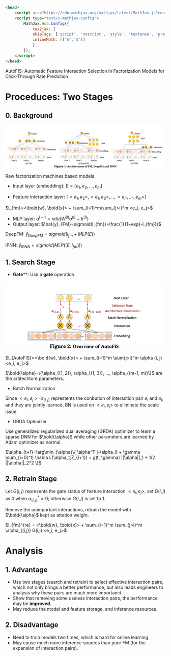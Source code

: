 ```html
<head>
    <script src="https://cdn.mathjax.org/mathjax/latest/MathJax.js?config=TeX-AMS-MML_HTMLorMML" type="text/javascript"></script>
    <script type="text/x-mathjax-config">
        MathJax.Hub.Config({
            tex2jax: {
            skipTags: ['script', 'noscript', 'style', 'textarea', 'pre'],
            inlineMath: [['$','$']]
            }
        });
    </script>
</head>
```

AutoFIS: Automatic Feature Interaction Selection in Factorization Models for Click-Through Rate Prediction



# Proceduces: Two Stages

## 0. Background

<img src='images/autofis_background.jpg'>



Raw factorization machines based models.

+ Input layer (embedding): $E = [e_1, e_2, ..., e_m]$

+ Feature interaction layer: $[<e_1, e_2>, <e_1, e_3>, ..., <e_{m-1}, e_m>]$

$l_{fm}=<\bold{w}, \bold{x}> + \sum_{i=1}^m\sum_{j>i}^m <e_i, e_j>$

+ MLP layer: $a^{l+1}=relu(W^{(l)}a^{(l)}+b^{(l)})$
+ Output layer: $\hat{y}_{FM}=sigmoid(l_{fm})=\frac{1}{1+exp(-l_{fm})}$

DeepFM: $\hat{y}_{DeepFM}=sigmoid(l_{fm}+MLP(E))$

IPNN: $\hat{y}_{IPNN}=sigmoid(MLP([E, l_{fm}]))$



## 1. Search Stage

+ **Gate****: Use a **gate** operation.

<img src='images/autofis_overview.jpg'>



$l_{AutoFIS}=<\bold{w}, \bold{x}> + \sum_{i=1}^m \sum{j>i}^m \alpha (i, j) <e_i, e_j>$

$\bold{\alpha}=\{\alpha_{(1, 2)}, \alpha_{(1, 3)}, ..., \alpha_{(m-1, m)}\}$ are the artitechture parameters.



+ Batch Normalization

Since $<e_i, e_j> \cdot \alpha_{(i, j)}$ represtents the conbution of interaction pair $e_i$ and $e_j$, and they are jointly learned, BN is used on $<e_i, e_j>$ to eliminate the scale issue.

+ GRDA Optimizer

Use generalized regularized dual averaging (GRDA) optimizer to learn a sparse DNN for $\bold{\alpha}$ while other parameters are learned by Adam optimizer as normal.

$\alpha_{t+1}=\arg\min_{\alpha}\{ \alpha^T (-\alpha_0 + \gamma \sum_{i=0}^t) \nabla L(\alpha_t;Z_{i+1}) + g(t, \gamma) ||\alpha||_1 + 1/2 ||\alpha||_2^2 \}$

## 2. Retrain Stage

Let $G(i, j)$ represents the gate status of feature interaction $<e_i, e_j>$, set $G(i, j)$ as 0 when $\alpha_{(i,j)}^{*}=0$; otherwise $G(i,j)$ is set to 1.

Remove the unimportant interactions, retrain the model with $\bold{\alpha}$ kept as attetion weight.

$l_{fm}^{re} = <\bold{w}, \bold{x}> + \sum_{i=1}^m \sum_{j>i}^m \alpha_{(i,j)} G(i,j) <e_i, e_j>$



# Analysis

## 1. Advantage

+ Use two stages (search and retrain) to select effective interaction pairs, which not only brings a better performance, but also leads engineers to analysis why these pairs are much more importanct.
+ Show that removing some useless interaction pairs, the performance may be **improved**.
+ May reduce the model and feature storage, and inference resources.



## 2. Disadvantage

+ Need to train models two times, which is hard for online learning.
+ May cause much more inference sources than pure FM (for the expansion of interaction pairs).